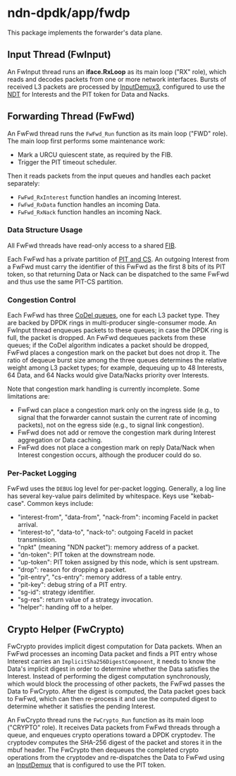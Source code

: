 # ndn-dpdk/app/fwdp

This package implements the forwarder's data plane.

## Input Thread (FwInput)

An FwInput thread runs an **iface.RxLoop** as its main loop ("RX" role), which reads and decodes packets from one or more network interfaces.
Bursts of received L3 packets are processed by [InputDemux3](../inputdemux), configured to use the [NDT](../../container/ndt) for Interests and the PIT token for Data and Nacks.

## Forwarding Thread (FwFwd)

An FwFwd thread runs the `FwFwd_Run` function as its main loop ("FWD" role).
The main loop first performs some maintenance work:

* Mark a URCU quiescent state, as required by the FIB.
* Trigger the PIT timeout scheduler.

Then it reads packets from the input queues and handles each packet separately:

* `FwFwd_RxInterest` function handles an incoming Interest.
* `FwFwd_RxData` function handles an incoming Data.
* `FwFwd_RxNack` function handles an incoming Nack.

### Data Structure Usage

All FwFwd threads have read-only access to a shared [FIB](../../container/fib).

Each FwFwd has a private partition of [PIT and CS](../../container/pcct).
An outgoing Interest from a FwFwd must carry the identifier of this FwFwd as the first 8 bits of its PIT token, so that returning Data or Nack can be dispatched to the same FwFwd and thus use the same PIT-CS partition.

### Congestion Control

Each FwFwd has three [CoDel queues](../../container/pktqueue), one for each L3 packet type.
They are backed by DPDK rings in multi-producer single-consumer mode.
An FwInput thread enqueues packets to these queues; in case the DPDK ring is full, the packet is dropped.
An FwFwd dequeues packets from these queues; if the CoDel algorithm indicates a packet should be dropped, FwFwd places a congestion mark on the packet but does not drop it.
The ratio of dequeue burst size among the three queues determines the relative weight among L3 packet types; for example, dequeuing up to 48 Interests, 64 Data, and 64 Nacks would give Data/Nacks priority over Interests.

Note that congestion mark handling is currently incomplete.
Some limitations are:

* FwFwd can place a congestion mark only on the ingress side (e.g., to signal that the forwarder cannot sustain the current rate of incoming packets), not on the egress side (e.g., to signal link congestion).
* FwFwd does not add or remove the congestion mark during Interest aggregation or Data caching.
* FwFwd does not place a congestion mark on reply Data/Nack when Interest congestion occurs, although the producer could do so.

### Per-Packet Logging

FwFwd uses the `DEBUG` log level for per-packet logging.
Generally, a log line has several key-value pairs delimited by whitespace.
Keys use "kebab-case".
Common keys include:

* "interest-from", "data-from", "nack-from": incoming FaceId in packet arrival.
* "interest-to", "data-to", "nack-to": outgoing FaceId in packet transmission.
* "npkt" (meaning "NDN packet"): memory address of a packet.
* "dn-token": PIT token at the downstream node.
* "up-token": PIT token assigned by this node, which is sent upstream.
* "drop": reason for dropping a packet.
* "pit-entry", "cs-entry": memory address of a table entry.
* "pit-key": debug string of a PIT entry.
* "sg-id": strategy identifier.
* "sg-res": return value of a strategy invocation.
* "helper": handing off to a helper.

## Crypto Helper (FwCrypto)

FwCrypto provides implicit digest computation for Data packets.
When an FwFwd processes an incoming Data packet and finds a PIT entry whose Interest carries an `ImplicitSha256DigestComponent`, it needs to know the Data's implicit digest in order to determine whether the Data satisfies the Interest.
Instead of performing the digest computation synchronously, which would block the processing of other packets, the FwFwd passes the Data to FwCrypto.
After the digest is computed, the Data packet goes back to FwFwd, which can then re-process it and use the computed digest to determine whether it satisfies the pending Interest.

An FwCrypto thread runs the `FwCrypto_Run` function as its main loop ("CRYPTO" role).
It receives Data packets from FwFwd threads through a queue, and enqueues crypto operations toward a DPDK cryptodev.
The cryptodev computes the SHA-256 digest of the packet and stores it in the mbuf header.
The FwCrypto then dequeues the completed crypto operations from the cryptodev and re-dispatches the Data to FwFwd using an [InputDemux](../inputdemux) that is configured to use the PIT token.
